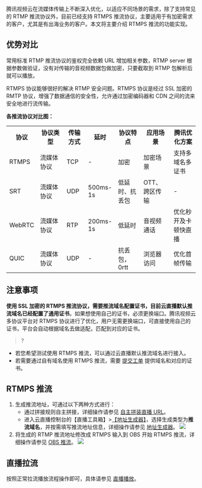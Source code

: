 腾讯视频云在流媒体传输上不断深入优化，以适应不同场景的需求，除了支持常见的 RTMP 推流协议外，目前已经支持 RTMPS 推流协议，主要适用于有加密需求的客户，尤其是有出海业务的客户。本文将主要介绍 RTMPS 推流的功能实现。

## 优势对比

常用标准 RTMP 推流协议的鉴权完全依赖 URL 增加相关参数，RTMP server 根据参数做验证，没有对传输的音视频数据包做加密，只要截取到 RTMP 包解析后就可以播放。

RTMPS 协议能够很好的解决 RTMP 安全问题。RTMPS 协议是经过 SSL 加密的 RMTP 协议，增强了数据通信的安全性，允许通过加密编码器和 CDN 之间的流来安全地进行流传输。

**各推流协议对比图：**

<table>
<tr>
<th>协议</th><th width="14%">协议类型</th><th>传输方式</th><th width="13%">延时</th><th>协议特点</th><th>应用场景</th><th>腾讯优化方案</th>
</tr><tr>
<td>RTMPS</td>
<td>流媒体协议</td>
<td>TCP</td>
<td>-</td>
<td>加密</td>
<td>加密场景</td>
<td>支持多域名多证书</td>
</tr><tr>
<td>SRT</td>
<td>流媒体协议</td>
<td>UDP</td>
<td>500ms-1s</td>
<td>低延时、抗丢包</td>
<td>OTT、跨区传输</td>
<td>-</td>
</tr><tr>
<td>WebRTC</td>
<td>流媒体协议</td>
<td>RTP</td>
<td>200ms-1s</td>
<td>低延时</td>
<td>音视频通话</td>
<td>优化秒开及卡顿快直播</td>
</tr><tr>
<td>QUIC</td>
<td>流媒体协议</td>
<td>UDP</td>
<td>-</td>
<td>抗丢包，0rtt</td>
<td>浏览器访问</td>
<td>优化首帧传输</td>
</tr></table>

 

## 注意事项

**使用 SSL 加密的 RTMPS 推流协议，需要推流域名配置证书，目前云直播默认推流域名已经配置了通用证书**。如果想使用自己的证书，必须更换端口。腾讯视频云多协议平台对 RTMPS 协议进行了优化，用户无需更换端口，可直接使用自己的证书，平台会自动根据域名去做适配，匹配到对应的证书。

> ? 
- 若您希望测试使用 RTMPS 推流，可以通过云直播默认推流域名进行接入。
- 若需要通过自有域名使用 RTMPS 推流，需要 [提交工单](https://console.cloud.tencent.com/workorder/category) 提供域名和对应的证书。

 
[](id:rtmp_push)
## RTMPS 推流

1. 生成推流地址，可通过以下两种方式进行：
   - 通过拼接规则自主拼接，详细操作请参见 [自主拼装直播 URL](https://cloud.tencent.com/document/product/267/32720#push)。
   - 进入云直播控制台的【直播工具箱】>[【地址生成器】](https://console.cloud.tencent.com/live/addrgenerator/addrgenerator)，选择生成类型为**推流域名**，并按需填写推流地址信息，详细操作请参见 [地址生成器](https://cloud.tencent.com/document/product/267/35257#push)。
 ![](https://main.qcloudimg.com/raw/343726985cf941fdcdaa4bf03f94f23e.png)
2. 将生成的 RTMP 推流地址修改成 RTMPS 输入到 OBS 开始 RTMPS 推流，详细操作请参见 [OBS 推流](https://cloud.tencent.com/document/product/267/32726)。
![](https://main.qcloudimg.com/raw/5dc970602f53a9f5730649db70ecdc70.png)

 
[](id:rtmp_play)
## 直播拉流

按照正常拉流播放流程操作即可，具体请参见 [直播播放](https://cloud.tencent.com/document/product/267/32733)。

 

